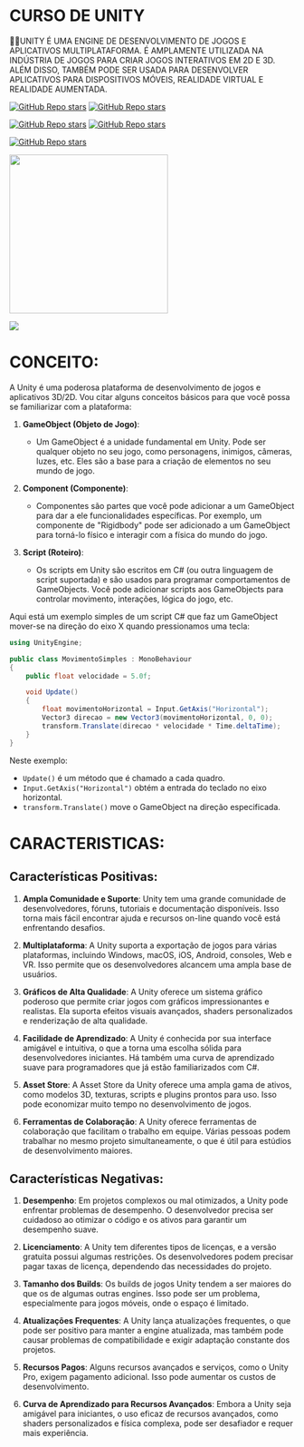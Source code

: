 # CURSO DE UNITY
👨‍⚖️UNITY É UMA ENGINE DE DESENVOLVIMENTO DE JOGOS E APLICATIVOS MULTIPLATAFORMA. É AMPLAMENTE UTILIZADA NA INDÚSTRIA DE JOGOS PARA CRIAR JOGOS INTERATIVOS EM 2D E 3D. ALÉM DISSO, TAMBÉM PODE SER USADA PARA DESENVOLVER APLICATIVOS PARA DISPOSITIVOS MÓVEIS, REALIDADE VIRTUAL E REALIDADE AUMENTADA.

[![GitHub Repo stars](https://img.shields.io/badge/VILHALVA-GITHUB-03A9F4?logo=github)](https://github.com/VILHALVA) 
[![GitHub Repo stars](https://img.shields.io/badge/VEJA%20OS-VIDEOS-03A9F4?logo=youtube)](https://www.youtube.com/@vilhalva100/search?query=Unity)

[![GitHub Repo stars](https://img.shields.io/badge/VEJA-DOCUMENTAÇÃO-03A9F4?logo=google)](https://docs.unity.com/) 
[![GitHub Repo stars](https://img.shields.io/badge/LINGUAGEM%20DE-PROGRAMAÇÃO-03A9F4?logo=google)](https://github.com/VILHALVA/CURSO-DE-C-SHARP)
<br>

[![GitHub Repo stars](https://img.shields.io/badge/-PLAYLIST%20DO%20YOUTUBE-blueviolet)](https://youtube.com/playlist?list=PL4nQezgDb6K402DAybKB9ZR5NfWGtH445&si=4DJLFMuwh6gl3R3h)

<img src="https://encrypted-tbn0.gstatic.com/images?q=tbn:ANd9GcQmOXKgyGaKd1MKhA7Ny_HveUuB5g4zuQ-RtQ&usqp=CAU" align="center" width="280"> <br>

![](https://i.imgur.com/waxVImv.png)

# CONCEITO:
A Unity é uma poderosa plataforma de desenvolvimento de jogos e aplicativos 3D/2D. Vou citar alguns conceitos básicos para que você possa se familiarizar com a plataforma:

1. **GameObject (Objeto de Jogo)**:
   - Um GameObject é a unidade fundamental em Unity. Pode ser qualquer objeto no seu jogo, como personagens, inimigos, câmeras, luzes, etc. Eles são a base para a criação de elementos no seu mundo de jogo.

2. **Component (Componente)**:
   - Componentes são partes que você pode adicionar a um GameObject para dar a ele funcionalidades específicas. Por exemplo, um componente de "Rigidbody" pode ser adicionado a um GameObject para torná-lo físico e interagir com a física do mundo do jogo.

3. **Script (Roteiro)**:
   - Os scripts em Unity são escritos em C# (ou outra linguagem de script suportada) e são usados para programar comportamentos de GameObjects. Você pode adicionar scripts aos GameObjects para controlar movimento, interações, lógica do jogo, etc.

Aqui está um exemplo simples de um script C# que faz um GameObject mover-se na direção do eixo X quando pressionamos uma tecla:

```csharp
using UnityEngine;

public class MovimentoSimples : MonoBehaviour
{
    public float velocidade = 5.0f;

    void Update()
    {
        float movimentoHorizontal = Input.GetAxis("Horizontal");
        Vector3 direcao = new Vector3(movimentoHorizontal, 0, 0);
        transform.Translate(direcao * velocidade * Time.deltaTime);
    }
}
```

Neste exemplo:

- `Update()` é um método que é chamado a cada quadro.
- `Input.GetAxis("Horizontal")` obtém a entrada do teclado no eixo horizontal.
- `transform.Translate()` move o GameObject na direção especificada.

# CARACTERISTICAS:
## Características Positivas:
1. **Ampla Comunidade e Suporte**: Unity tem uma grande comunidade de desenvolvedores, fóruns, tutoriais e documentação disponíveis. Isso torna mais fácil encontrar ajuda e recursos on-line quando você está enfrentando desafios.

2. **Multiplataforma**: A Unity suporta a exportação de jogos para várias plataformas, incluindo Windows, macOS, iOS, Android, consoles, Web e VR. Isso permite que os desenvolvedores alcancem uma ampla base de usuários.

3. **Gráficos de Alta Qualidade**: A Unity oferece um sistema gráfico poderoso que permite criar jogos com gráficos impressionantes e realistas. Ela suporta efeitos visuais avançados, shaders personalizados e renderização de alta qualidade.

4. **Facilidade de Aprendizado**: A Unity é conhecida por sua interface amigável e intuitiva, o que a torna uma escolha sólida para desenvolvedores iniciantes. Há também uma curva de aprendizado suave para programadores que já estão familiarizados com C#.

5. **Asset Store**: A Asset Store da Unity oferece uma ampla gama de ativos, como modelos 3D, texturas, scripts e plugins prontos para uso. Isso pode economizar muito tempo no desenvolvimento de jogos.

6. **Ferramentas de Colaboração**: A Unity oferece ferramentas de colaboração que facilitam o trabalho em equipe. Várias pessoas podem trabalhar no mesmo projeto simultaneamente, o que é útil para estúdios de desenvolvimento maiores.

## Características Negativas:
1. **Desempenho**: Em projetos complexos ou mal otimizados, a Unity pode enfrentar problemas de desempenho. O desenvolvedor precisa ser cuidadoso ao otimizar o código e os ativos para garantir um desempenho suave.

2. **Licenciamento**: A Unity tem diferentes tipos de licenças, e a versão gratuita possui algumas restrições. Os desenvolvedores podem precisar pagar taxas de licença, dependendo das necessidades do projeto.

3. **Tamanho dos Builds**: Os builds de jogos Unity tendem a ser maiores do que os de algumas outras engines. Isso pode ser um problema, especialmente para jogos móveis, onde o espaço é limitado.

4. **Atualizações Frequentes**: A Unity lança atualizações frequentes, o que pode ser positivo para manter a engine atualizada, mas também pode causar problemas de compatibilidade e exigir adaptação constante dos projetos.

5. **Recursos Pagos**: Alguns recursos avançados e serviços, como o Unity Pro, exigem pagamento adicional. Isso pode aumentar os custos de desenvolvimento.

6. **Curva de Aprendizado para Recursos Avançados**: Embora a Unity seja amigável para iniciantes, o uso eficaz de recursos avançados, como shaders personalizados e física complexa, pode ser desafiador e requer mais experiência.

